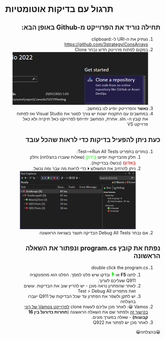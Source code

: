 # תרגול עם בדיקות אוטומטיות
<div dir="rtl" style="text-align: right;">


## תחילה נוריד את הפרוייקט מ-Github באופן הבא:
1. נעתיק את ה-URI ל-clipboard:
    https://github.com/3strategy/ConsArrays
2. במקום לפתוח פרוייטק חדש נבחר Clone
   ![alt text](image.png) 
3. **נאשר** והפרוייטק יופיע לנו במחשב.
4. במחשבים עם התקנות ישנות יש צורך לסגור את Visual Studio 
    ואז לפתוח את קובץ ה-.sln.   אחרת, המחשב יתייחס לפרוייקט כאל תיקייה ולא כאל פרוייקט VS

## כעת ניתן להפעיל בדיקות כדי לראות שהכל עובד
1. בוחרים בתפריט Test⟶Run All Tests:
    1. חלק מהבדיקות יופיעו <span style="color: #00ff00; font-size: 1.1em;">בירוק</span> (שאלות שעברו בהצלחה) וחלק <span style="color: #cc0000; font-size: 1.1em;">באדום</span> (נכשלו בבדיקות).
    1. ניתן להרחיב את המשולש ⏵ כדי לראות מה עבר ומה נכשל.
    ![alt text](image-1.png)
1. אם נבחר Debug All Tests הבדיקה תעצר בשגיאה הראשונה

## נפתח את קובץ program.cs ונפתור את השאלה הראשונה
1. double click the program.cs
    1. לחצו **F5** או <span style="color: #00ff00; font-size: 1.5em;">⏵</span> ובדקו שיש פלט למסך. הפלט הוא מהפונקציה Q911 שעליכם לערוך.
    1. לאחר שהפתרון נראה מוכן - יש להריץ שוב את הבדיקות. עושים זאת מתפריט Test > Debug All
    1. יש לתקן ולשפר את הפתרון עד שכל הבדיקות של Q911 יעברו בהצלחה
1. Vamos 😀: לאחר מכן עליכם לעשות clone [לפרוייקט Vamos של רוני בקישור זה](https://github.com/porteno12/VamosArg_CSharp) ולפתור שם את השאלה הראשונה (**תחרות כדורגל בין 16 קבוצות)** - שאלה במערך מונים.
1. לאחר מכן יש לפתור את Q922

😀בהצלחה😀

</div>
